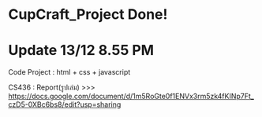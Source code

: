 # CupCraft_Project Done!
# Update 13/12 8.55 PM

Code Project : html + css + javascript

CS436 : Report(รูปเล่ม) >>> https://docs.google.com/document/d/1m5RoGte0f1ENVx3rm5zk4fKINp7Ft_czD5-0XBc6bs8/edit?usp=sharing
